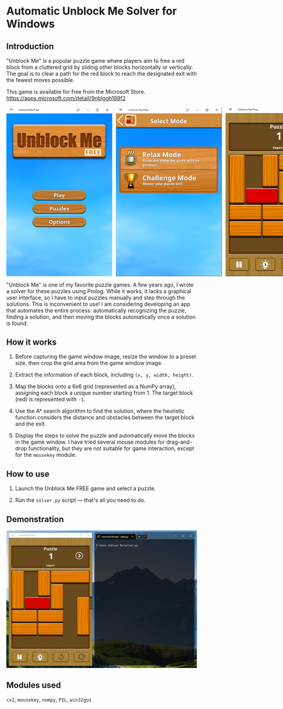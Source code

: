 # Automatic Unblock Me Solver for Windows

## Introduction

"Unblock Me" is a popular puzzle game where players aim to free a red block from a cluttered grid by sliding other blocks horizontally or vertically. The goal is to clear a path for the red block to reach the designated exit with the fewest moves possible.

This game is available for free from the Microsoft Store.  
https://apps.microsoft.com/detail/9nblggh189f2

<div style="display: flex; gap: 10px;">
    <img src="image_01.png" alt="Image 01" width="280"/>
    <img src="image_02.png" alt="Image 02" width="280"/>
    <img src="image_03.png" alt="Image 03" width="280"/>
</div>

"Unblock Me" is one of my favorite puzzle games. A few years ago, I wrote a solver for these puzzles using Prolog. While it works, it lacks a graphical user interface,  so I have to input puzzles manually and step through the solutions. This is inconvenient to use! I am considering developing an app that automates the entire process: automatically recognizing the puzzle, finding a solution, and then moving the blocks automatically once a solution is found.

## How it works

1. Before capturing the game window image, resize the window to a preset size, then crop the grid area from the game window image.

2. Extract the information of each block, including `(x, y, width, height)`.

3. Map the blocks onto a 6x6 grid (represented as a NumPy array), assigning each block a unique number starting from 1. The target block (red) is represented with `-1`.

4. Use the A* search algorithm to find the solution, where the heuristic function considers the distance and obstacles between the target block and the exit.

5. Display the steps to solve the puzzle and automatically move the blocks in the game window. I have tried several mouse modules for drag-and-drop functionality, but they are not suitable for game interaction, except for the `mousekey` module.

## How to use

1. Launch the Unblock Me FREE game and select a puzzle.

2. Run the `solver.py` script — that's all you need to do.

## Demonstration

![Demonstration](demonstration.gif)

## Modules used

`cv2`, `mousekey`, `numpy`, `PIL`, `win32gui`
